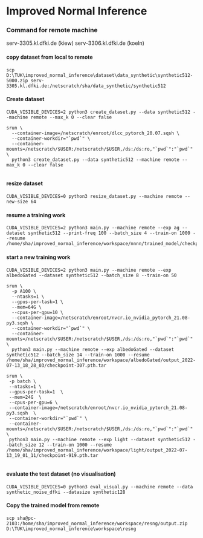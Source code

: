 # Improved Normal Inference

### Command for remote machine
serv-3305.kl.dfki.de (kiew)
serv-3306.kl.dfki.de (koeln)
#### copy dataset from local to remote

```
scp D:\TUK\improved_normal_inference\dataset\data_synthetic\synthetic512-5000.zip serv-3305.kl.dfki.de:/netscratch/sha/data_synthetic/synthetic512
```

#### Create dataset

```
CUDA_VISIBLE_DEVICES=2 python3 create_dataset.py --data synthetic512 --machine remote --max_k 0 --clear false

srun \
  --container-image=/netscratch/enroot/dlcc_pytorch_20.07.sqsh \
  --container-workdir="`pwd`" \
  --container-mounts=/netscratch/$USER:/netscratch/$USER,/ds:/ds:ro,"`pwd`":"`pwd`" \
  python3 create_dataset.py --data synthetic512 --machine remote --max_k 0 --clear false
  

```

#### resize dataset

```
CUDA_VISIBLE_DEVICES=0 python3 resize_dataset.py --machine remote --new-size 64
```

#### resume a training work

```
CUDA_VISIBLE_DEVICES=2 python3 main.py --machine remote --exp ag --dataset synthetic512 --print-freq 100 --batch_size 4 --train-on 1000 --resume /home/sha/improved_normal_inference/workspace/nnnn/trained_model/checkpoint.pth.tar
```

#### start a new training work

```
CUDA_VISIBLE_DEVICES=2 python3 main.py --machine remote --exp albedoGated --dataset synthetic512 --batch_size 8 --train-on 50 

srun \
  -p A100 \
  --ntasks=1 \
  --gpus-per-task=1 \
  --mem=64G \
  --cpus-per-gpu=10 \
  --container-image=/netscratch/enroot/nvcr.io_nvidia_pytorch_21.08-py3.sqsh \
  --container-workdir="`pwd`" \
  --container-mounts=/netscratch/$USER:/netscratch/$USER,/ds:/ds:ro,"`pwd`":"`pwd`" \
  python3 main.py --machine remote --exp albedoGated --dataset synthetic512 --batch_size 14 --train-on 1000 --resume /home/sha/improved_normal_inference/workspace/albedoGated/output_2022-07-13_18_28_03/checkpoint-307.pth.tar

srun \
 -p batch \
 --ntasks=1 \
 --gpus-per-task=1  \
 --mem=24G  \
 --cpus-per-gpu=6 \
 --container-image=/netscratch/enroot/nvcr.io_nvidia_pytorch_21.08-py3.sqsh  \
 --container-workdir="`pwd`" \
 --container-mounts=/netscratch/$USER:/netscratch/$USER,/ds:/ds:ro,"`pwd`":"`pwd`" \
 python3 main.py --machine remote --exp light --dataset synthetic512 --batch_size 12 --train-on 1000 --resume /home/sha/improved_normal_inference/workspace/light/output_2022-07-13_19_01_11/checkpoint-919.pth.tar


```

#### evaluate the test dataset (no visualisation)

```
CUDA_VISIBLE_DEVICES=0 python3 eval_visual.py --machine remote --data synthetic_noise_dfki --datasize synthetic128
```

#### Copy the trained model from remote

```
scp sha@pc-2103:/home/sha/improved_normal_inference/workspace/resng/output.zip D:\TUK\improved_normal_inference\workspace\resng
```

